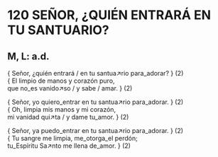 # 120 SEÑOR, ¿QUIÉN ENTRARÁ EN TU SANTUARIO?

## M, L: a.d.

  
{ Señor, ¿quién entrará / en tu santua↗rio para_adorar? } (2)  
{ El limpio de manos y corazón puro,  
que no_es vanido↗so / y sabe / amar. } (2)  

{ Señor, yo quiero_entrar en tu santua↗rio para_adorar. } (2)  
{ Oh, limpia mis manos y mi corazón,  
mi vanidad qui↗ta / y dame tu_amor. } (2)  

{ Señor, ya puedo_entrar en tu santua↗rio para_adorar. } (2)  
{ Tu sangre me limpia, me_otorga_el perdón;  
tu_Espíritu Sa↗nto me llena de_amor. } (2)  

